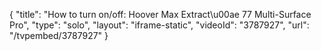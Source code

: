 {
    "title": "How to turn on\/off: Hoover Max Extract\u00ae 77 Multi-Surface Pro",
    "type": "solo",
    "layout": "iframe-static",
    "videoId": "3787927",
    "url": "\/tvpembed\/3787927"
}